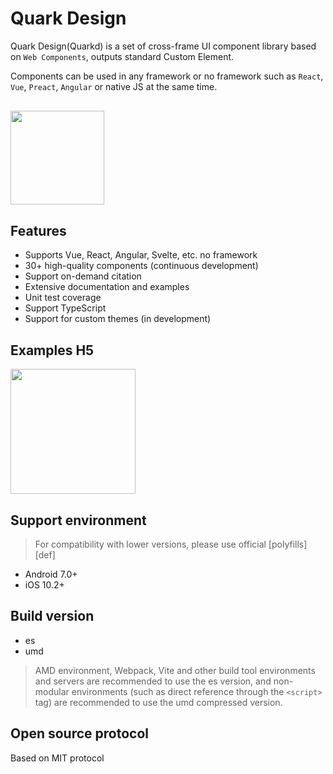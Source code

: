 # Quark Design

Quark Design(Quarkd) is a set of cross-frame UI component library based on `Web Components`, outputs standard Custom Element.

Components can be used in any framework or no framework such as `React`, `Vue`, `Preact`, `Angular` or native JS at the same time.

<div style="margin:30px 0;"><img src="https://m.hellobike.com/resource/helloyun/13459/AOAJV_quark-logo2.png?x-oss-process=image/quality,q_80" width="150" /></div>

## Features

- Supports Vue, React, Angular, Svelte, etc. no framework
- 30+ high-quality components (continuous development)
- Support on-demand citation
- Extensive documentation and examples
- Unit test coverage
- Support TypeScript
- Support for custom themes (in development)

## Examples H5

<img src="https://m.hellobike.com/resource/helloyun/16682/76s6X_quark.demo.png?x-oss-process=image/quality,q_80" width="200" />

## Support environment

> For compatibility with lower versions, please use official [polyfills][def]

- Android 7.0+
- iOS 10.2+

## Build version

- es
- umd

> AMD environment, Webpack, Vite and other build tool environments and servers are recommended to use the es version, and non-modular environments (such as direct reference through the `<script>` tag) are recommended to use the umd compressed version.


<!-- ## Name

The term of physics, quark (English: quark), meaning straton, is an elementary particle and the basic unit that constitutes matter. Quarks combine to form composite particles called hadrons, which are the units that make up the nucleus of an atom.

For web developers, UI components are the smallest unit of reusable code for building pages (interactive, reusable, and the smallest unit across technology stacks), which can run in various frameworks or frameless like native tags. in application. So we named it Quark! -->

## Open source protocol

Based on MIT protocol
